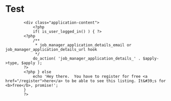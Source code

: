 Test
====

			<div class="application-content">
				<?php
				if( is_user_logged_in() ) { ?>
			<?php
				/**
				 * job_manager_application_details_email or job_manager_application_details_url hook
				 */
				do_action( 'job_manager_application_details_' . $apply->type, $apply );
			?>
			<?php } else 
				echo 'Hey there.  You have to register for free <a href="/register">here</a> to be able to see this listing. It&#39;s for <b>free</b>, promise!';
			}
			?>
